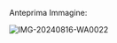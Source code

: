 Anteprima Immagine:

![IMG-20240816-WA0022](https://github.com/user-attachments/assets/e1e2a45c-3505-46d7-8898-ca578fe85f8a)
